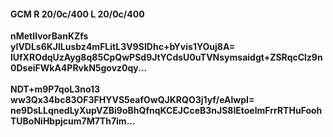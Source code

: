 #### GCM R 20/0c/400 L 20/0c/400
**nMetIlvorBanKZfs**<br/>**yIVDLs6KJlLusbz4mFLitL3V9SIDhc+bYvis1YOuj8A=**<br/>**lUfXROdqUzAyg8q85CpQwPSd9JtYCdsU0uTVNsymsaidgt+ZSRqcClz9n0DseiFWkA4PRvkN5govz0qy...**<br/><br/>
**NDT+m9P7qoL3no13**<br/>**ww3Qx34bc83OF3FHYVS5eafOwQJKRQO3j1yf/eAlwpI=**<br/>**ne9DsLLqnedLyXupVZBi9oBhQfnqKCEJCceB3nJS8lEtoelmFrrRTHuFoohTUBoNiHbpjcum7M7Th7im...**